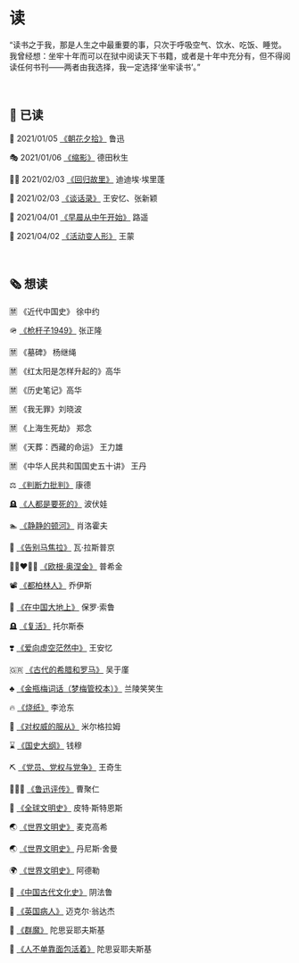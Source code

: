 # 读

“读书之于我，那是人生之中最重要的事，只次于呼吸空气、饮水、吃饭、睡觉。我曾经想：坐牢十年而可以在狱中阅读天下书籍，或者是十年中充分有，但不得阅读任何书刊——两者由我选择，我一定选择‘坐牢读书’。”

<br>

## 📰 已读

🌺 2021/01/05 [《朝花夕拾》](https://book.douban.com/subject/22788645/) 鲁迅

🎭 2021/01/06 [《缩影》](https://book.douban.com/subject/3202953/) 德田秋生

🚶‍♀️ 2021/02/03 [《回归故里》](https://book.douban.com/subject/34942789/) 迪迪埃·埃里蓬

📙 2021/02/03 [《谈话录》](https://book.douban.com/subject/30394391/) 王安忆、张新颖 

🌅 2021/04/01 [《早晨从中午开始》](https://book.douban.com/subject/10597811/) 路遥

👺 2021/04/02 [《活动变人形》](https://book.douban.com/subject/26810934/) 王蒙

<br>

## 🗞 想读

🈲️ 《近代中国史》 徐中约

🪖 [《枪杆子1949》](https://book.douban.com/subject/3225740/) 张正隆

🈲️ 《墓碑》 杨继绳 

🈲️ 《红太阳是怎样升起的》高华 

🈲️ 《历史笔记》高华 

🈲️ 《我无罪》刘晓波

🈲️ 《上海生死劫》 郑念 

🈲️ 《天葬：西藏的命运》 王力雄

🈲️ 《中华人民共和国国史五十讲》 王丹

⚖️ [《判断力批判》](https://book.douban.com/subject/1137244/) 康德

🪦 [《人都是要死的》](https://book.douban.com/subject/1340498/) 波伏娃

🏊 [《静静的顿河》](https://book.douban.com/subject/4908877/) 肖洛霍夫

👋 [《告别马焦拉》](https://book.douban.com/subject/1201844/) 瓦·拉斯普京 

👩🏼‍❤️‍👨🏼 [《欧根·奥涅金》](https://book.douban.com/subject/3241695/) 普希金

📽 [《都柏林人》](https://book.douban.com/subject/4908872/) 乔伊斯

🎒 [《在中国大地上》](https://book.douban.com/subject/35148942/) 保罗·索鲁

🪦 [《复活》](https://book.douban.com/subject/1880990/) 托尔斯泰

❣️ [《爱向虚空茫然中》](https://book.douban.com/subject/24817332/) 王安忆

🇬🇷 [《古代的希腊和罗马》](https://book.douban.com/subject/20431880/) 吴于廑

♣️ [《金瓶梅词话（梦梅管校本）》](https://book.douban.com/subject/2054034/) 兰陵笑笑生

🔥 [《烧纸》](https://book.douban.com/subject/30441551/) 李沧东

👔 [《对权威的服从》](https://book.douban.com/subject/20477116/) 米尔格拉姆 

⌛️ [《国史大纲》](https://book.douban.com/subject/26803736/) 钱穆 

⛏ [《党员、党权与党争》](https://book.douban.com/subject/5372471/) 王奇生 

🧔🏾‍♂️ [《鲁迅评传》](https://book.douban.com/subject/1491083/) 曹聚仁

💫 [《全球文明史》](https://book.douban.com/subject/1792303/) 皮特·斯特恩斯 

🌏 [《世界文明史》](https://book.douban.com/subject/1103066/) 麦克高希

🌏 [《世界文明史》](https://book.douban.com/subject/2184884/) 丹尼斯·舍曼 

🌍 [《世界文明史》](https://book.douban.com/subject/10518124/) 阿德勒 

📜 [《中国古代文化史》](https://book.douban.com/subject/3062799/) 阴法鲁

🏥 [《英国病人》](https://book.douban.com/subject/10583075/) 迈克尔·翁达杰

👹 [《群魔》](https://book.douban.com/subject/26324821/) 陀思妥耶夫斯基

🍞 [《人不单靠面包活着》](https://book.douban.com/subject/24871605/) 陀思妥耶夫斯基


